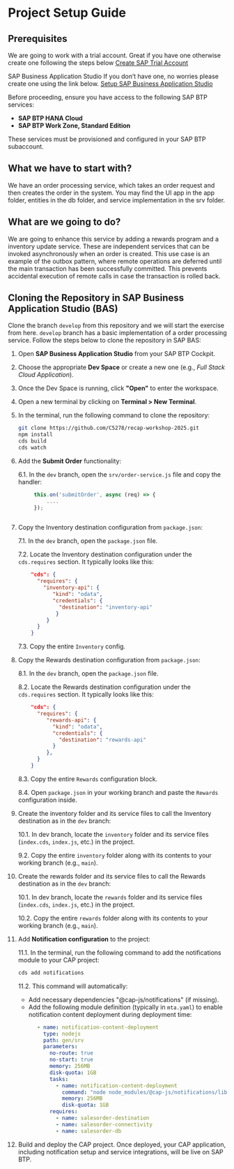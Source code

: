 # Project Setup Guide

## Prerequisites

We are going to work with a trial account. Great if you have one otherwise create one following the steps below
[Create SAP Trial Account](https://developers.sap.com/tutorials/hcp-create-trial-account.html)

SAP Business Application Studio
If you don’t have one, no worries please create one using the link below.
[Setup SAP Business Application Studio](https://developers.sap.com/tutorials/appstudio-onboarding.html)

Before proceeding, ensure you have access to the following SAP BTP services:

- **SAP BTP HANA Cloud**
- **SAP BTP Work Zone, Standard Edition**

These services must be provisioned and configured in your SAP BTP subaccount.

## What we have to start with?
We have an order processing service, which takes an order request and then creates the order in the system. 
You may find the UI app in the app folder, entities in the db folder, and service implementation in the srv folder.

## What are we going to do?
We are going to enhance this service by adding a rewards program and a inventory update service. These are independent services that can be invoked asynchronously when an order is created.
This use case is an example of the outbox pattern, where remote operations are deferred until the main transaction has been successfully committed. This prevents accidental execution of remote calls in case the transaction is rolled back.

## Cloning the Repository in SAP Business Application Studio (BAS)

Clone the branch `develop` from this repository and we will start the exercise from here. `develop` branch has a basic implementation of a order processing service.
Follow the steps below to clone the repository in SAP BAS:

1. Open **SAP Business Application Studio** from your SAP BTP Cockpit.

2. Choose the appropriate **Dev Space** or create a new one (e.g., _Full Stack Cloud Application_).

3. Once the Dev Space is running, click **"Open"** to enter the workspace.

4. Open a new terminal by clicking on **Terminal > New Terminal**.

5. In the terminal, run the following command to clone the repository:

   ```bash
   git clone https://github.com/C5278/recap-workshop-2025.git
   npm install
   cds build
   cds watch

6. Add the **Submit Order** functionality:

   6.1. In the `dev` branch, open the `srv/order-service.js` file and copy the handler:

   ```javascript
        this.on('submitOrder', async (req) => {
            ....
        });
      

7. Copy the Inventory destination configuration from `package.json`:

   7.1. In the `dev` branch, open the `package.json` file.

   7.2. Locate the Inventory destination configuration under the `cds.requires` section. It typically looks like this:

   ```json
       "cds": {
         "requires": {
           "inventory-api": {
              "kind": "odata",
              "credentials": {
                "destination": "inventory-api"
               }
            }
         }
       }
   ```     

   7.3. Copy the entire `Inventory` config.

8. Copy the Rewards destination configuration from `package.json`:

   8.1. In the `dev` branch, open the `package.json` file.

   8.2. Locate the Rewards destination configuration under the `cds.requires` section. It typically looks like this:

   ```json
       "cds": {
         "requires": {
            "rewards-api": {
              "kind": "odata",
              "credentials": {
                "destination": "rewards-api"
              }
            },
         }
       }
    ```   

   8.3. Copy the entire `Rewards` configuration block.

   8.4. Open `package.json` in your working branch and paste the `Rewards` configuration inside.

9. Create the inventory folder and its service files to call the Inventory destination as in the `dev` branch:

    10.1. In dev branch, locate the `inventory` folder and its service files (`index.cds`, `index.js`, etc.) in the project.

    9.2. Copy the entire `inventory` folder along with its contents to your working branch (e.g., `main`).

10. Create the rewards folder and its service files to call the Rewards destination as in the `dev` branch:

    10.1. In dev branch, locate the `rewards` folder and its service files (`index.cds`, `index.js`, etc.) in the project.

    10.2. Copy the entire `rewards` folder along with its contents to your working branch (e.g., `main`).     

11. Add **Notification configuration** to the project:

    11.1. In the terminal, run the following command to add the notifications module to your CAP project:
           
    ```bash
    cds add notifications            
    ```
    11.2. This command will automatically:

    - Add necessary dependencies "@cap-js/notifications" (if missing).
    - Add the following module definition (typically in `mta.yaml`) to enable notification content deployment during deployment time:

    ```yaml
          - name: notification-content-deployment
            type: nodejs
            path: gen/srv
            parameters:
              no-route: true
              no-start: true
              memory: 256MB
              disk-quota: 1GB
              tasks:
                - name: notification-content-deployment
                  command: "node node_modules/@cap-js/notifications/lib/content-deployment.js"
                  memory: 256MB
                  disk-quota: 1GB
              requires:
                - name: salesorder-destination
                - name: salesorder-connectivity
                - name: salesorder-db

12. Build and deploy the CAP project. Once deployed, your CAP application, including notification setup and service integrations, will be live on SAP BTP.
